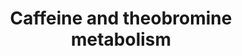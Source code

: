 ---
annotations:
- id: PW:0001153
  parent: classic metabolic pathway
  type: Pathway Ontology
  value: caffeine metabolic pathway
- id: PW:0001229
  parent: classic metabolic pathway
  type: Pathway Ontology
  value: xenobiotic metabolic pathway
authors:
- Egonw
- MaintBot
- DeSl
- Eweitz
- Marvin M2
description: 'Metabolism pathway of two compounds commonly found in human samples:
  caffeine and theobromine.'
last-edited: 2021-05-27
ndex: 531c2dc1-8b67-11eb-9e72-0ac135e8bacf
organisms:
- Homo sapiens
redirect_from:
- /index.php/Pathway:WP3633
- /instance/WP3633
- /instance/WP3633_rr123391
revision: r123391
schema-jsonld:
- '@context': https://schema.org/
  '@id': https://wikipathways.github.io/pathways/WP3633.html
  '@type': Dataset
  creator:
    '@type': Organization
    name: WikiPathways
  description: 'Metabolism pathway of two compounds commonly found in human samples:
    caffeine and theobromine.'
  keywords:
  - 1,7-dimethyluric acid
  - 1-methyluric acid
  - 1-methylxanthine
  - 3,7-dimethyluric acid
  - 7-methyluric acid
  - 7-methylxanthine
  - AFMU
  - CYP1A2
  - CYP2A6
  - NAT2
  - XDH
  - Xanthine
  - caffeine
  - paraxanthine
  - theobromine
  license: CC0
  name: Caffeine and theobromine metabolism
seo: CreativeWork
title: Caffeine and theobromine metabolism
wpid: WP3633
---
